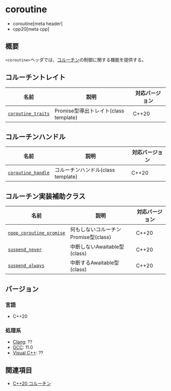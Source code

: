 # coroutine
* coroutine[meta header]
* cpp20[meta cpp]

## 概要

`<coroutine>`ヘッダでは、[コルーチン](/lang/cpp20/coroutines.md)の制御に関する機能を提供する。


## コルーチントレイト

| 名前            | 説明           | 対応バージョン |
|-----------------|----------------|----------------|
| [`coroutine_traits`](coroutine/coroutine_traits.md.nolink)| Promise型導出トレイト(class template) | C++20 |


## コルーチンハンドル

| 名前            | 説明           | 対応バージョン |
|-----------------|----------------|----------------|
| [`coroutine_handle`](coroutine/coroutine_handle.md.nolink)| コルーチンハンドル(class template) | C++20 |


## コルーチン実装補助クラス

| 名前            | 説明           | 対応バージョン |
|-----------------|----------------|----------------|
| [`noop_coroutine_promise`](coroutine/noop_coroutine_promise.md.nolink)| 何もしないコルーチンPromise型(class)| C++20 |
| [`suspend_never`](coroutine/suspend_never.md.nolink)| 中断しないAwaitable型(class) | C++20 |
| [`suspend_always`](coroutine/suspend_always.md.nolink)| 中断するAwaitable型(class) | C++20 |


## バージョン
### 言語
- C++20

### 処理系
- [Clang](/implementation.md#clang): ??
- [GCC](/implementation.md#gcc): 11.0
- [Visual C++](/implementation.md#visual_cpp): ??

## 関連項目
- [C++20 コルーチン](/lang/cpp20/coroutines.md)
